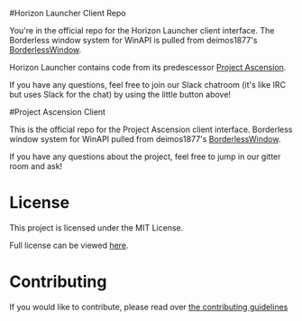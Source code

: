 #Horizon Launcher Client Repo 
<script async defer src="https://horizonlauncher-slack.herokuapp.com/slackin.js"></script>

You're in the official repo for the Horizon Launcher client interface. The Borderless window system for WinAPI is pulled from deimos1877's [BorderlessWindow](http://github.com/deimos1877/BorderlessWindow).

Horizon Launcher contains code from its predescessor [Project Ascension](https://github.com/Proj-Ascension).

If you have any questions, feel free to join our Slack chatroom (it's like IRC but uses Slack for the chat) by using the little button above!

#Project Ascension Client

This is the official repo for the Project Ascension client interface. Borderless window system for WinAPI pulled from deimos1877's [BorderlessWindow](http://github.com/deimos1877/BorderlessWindow).

If you have any questions about the project, feel free to jump in our gitter room and ask!

# License
This project is licensed under the MIT License.

Full license can be viewed [here](LICENSE).

# Contributing
If you would like to contribute, please read over [the contributing guidelines](CONTRIBUTING.md)
